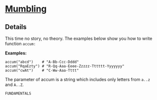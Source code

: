 # [Mumbling](https://www.codewars.com/kata/mumbling/train/python)

## Details

This time no story, no theory. The examples below show you how to write function `accum:`

**Examples:**

```
accum("abcd")    # "A-Bb-Ccc-Dddd"
accum("RqaEzty") # "R-Qq-Aaa-Eeee-Zzzzz-Tttttt-Yyyyyyy"
accum("cwAt")    # "C-Ww-Aaa-Tttt"
```

The parameter of accum is a string which includes only letters from `a..z` and `A..Z`.

`FUNDAMENTALS`